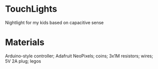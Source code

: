 # TouchLights
Nightlight for my kids based on capacitive sense
# Materials
Arduino-style controller; Adafruit NeoPixels; coins; 3x1M resistors; wires; 5V 2A plug; legos
